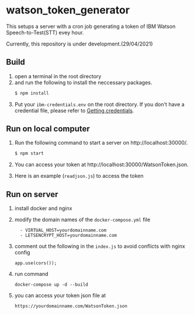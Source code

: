 # watson_token_generator
This setups a server with a cron job generating a token of IBM Watson Speech-to-Test(STT) evey hour.

Currently, this repository is under development.(29/04/2021)

## Build
1. open a terminal in the root directory 
2. and run the following to install the neccessary packages.
    ```bash
    $ npm install
    ```
3. Put your `ibm-credentials.env` on the root directory. If you don't have a credential file, please refer to [Getting credentials](https://github.com/watson-developer-cloud/node-sdk#getting-credentials).
## Run on local computer
1. Run the following command to start a server on http://localhost:30000/.
    ```bash
    $ npm start
    ```

2. You can access your token at http://localhost:30000/WatsonToken.json.

3. Here is an example (`readjson.js`) to access the token

## Run on server
1. install docker and nginx

2. modify the domain names of the `docker-compose.yml` file
    ```
      - VIRTUAL_HOST=yourdomainname.com
      - LETSENCRYPT_HOST=yourdomainname.com
    ```
3. comment out the following in the `index.js` to avoid conflicts with nginx config
    ```
    app.use(cors()); 
    ```
4. run command
    ```
    docker-compose up -d --build
    ```
5. you can access your token json file at 
    ```
    https://yourdomainname.com/WatsonToken.json
    ```
